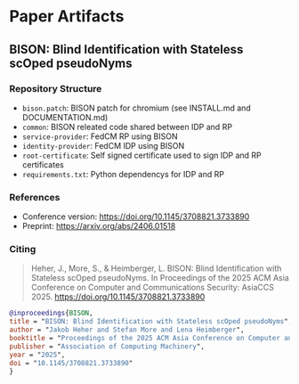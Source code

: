 # Paper Artifacts

## BISON: Blind Identification with Stateless scOped pseudoNyms


### Repository Structure

- `bison.patch`: BISON patch for chromium (see INSTALL.md and DOCUMENTATION.md)
- `common`: BISON releated code shared between IDP and RP 
- `service-provider`: FedCM RP using BISON
- `identity-provider`:  FedCM IDP using BISON
- `root-certificate`: Self signed certificate used to sign IDP and RP certificates
- `requirements.txt`: Python dependencys for IDP and RP


### References

- Conference version: https://doi.org/10.1145/3708821.3733890
- Preprint: https://arxiv.org/abs/2406.01518


### Citing

> Heher, J., More, S., & Heimberger, L. BISON: Blind Identification with Stateless scOped pseudoNyms. In Proceedings of the 2025 ACM Asia Conference on Computer and Communications Security: AsiaCCS 2025. https://doi.org/10.1145/3708821.3733890



```bib
@inproceedings{BISON,
title = "BISON: Blind Identification with Stateless scOped pseudoNyms",
author = "Jakob Heher and Stefan More and Lena Heimberger",
booktitle = "Proceedings of the 2025 ACM Asia Conference on Computer and Communications Security (AsiaCCS)",
publisher = "Association of Computing Machinery",
year = "2025",
doi = "10.1145/3708821.3733890"
}
```

